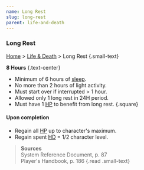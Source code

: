 ```yaml
---
name: Long Rest
slug: long-rest
parent: life-and-death
---
```

### Long Rest
[Home](dm-operations-center) > [Life & Death](life-and-death-menu) > Long Rest {.small-text}

**8 Hours** {.text-center}

- Minimum of 6 hours of [sleep](sleeping).
- No more than 2 hours of light activity.
- Must start over if interrupted > 1 hour.
- Allowed only 1 long rest in 24H period.
- Must have 1 [HP](hit-points) to benefit from long rest.
{.square}

#### Upon completion
- Regain all [HP](hit-points) up to character's maximum.
- Regain spent [HD](hit-dice) = 1/2 character level.

> **Sources** <br/>
> System Reference Document, p. 87<br/>
> Player's Handbook, p. 186
{.read .small-text}
